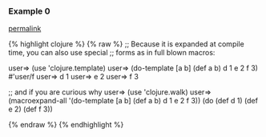 ### Example 0
[permalink](#example-0)

{% highlight clojure %}
{% raw %}
;; Because it is expanded at compile time, you can also use special
;; forms as in full blown macros:

user=> (use 'clojure.template)
user=> (do-template [a b] (def a b) d 1 e 2 f 3)
#'user/f
user=> d
1
user=> e
2
user=> f
3

;; and if you are curious why
user=> (use 'clojure.walk)
user=> (macroexpand-all '(do-template [a b] (def a b) d 1 e 2 f 3))
(do (def d 1) (def e 2) (def f 3))

{% endraw %}
{% endhighlight %}


